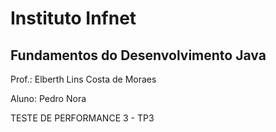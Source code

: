 # Instituto Infnet
## Fundamentos do Desenvolvimento Java
Prof.: Elberth Lins Costa de Moraes

Aluno: Pedro Nora

TESTE DE PERFORMANCE 3 - TP3
